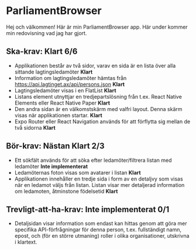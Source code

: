 # ParliamentBrowser

Hej och välkommen! Här är min ParliamentBrowser app. Här under kommer min redovisning vad jag har gjort.

## Ska-krav:  **Klart 6/6**
- Applikationen består av två sidor, varav en sida är en lista över alla sittande lagtingsledamöter **Klart**
- Information om lagtingsledamöter hämtas från https://api.lagtinget.ax/api/persons.json **Klart**
- Lagtingsledamöter visas i en FlatList **Klart**
- Listans element utnyttjar en tredjepartslösning från t.ex. React Native Elements eller React Native Paper **Klart**
- Den andra sidan är en välkomstskärm med valfri layout. Denna skärm visas när applikationen startar. **Klart**
- Expo Router eller React Navigation används för att förflytta sig mellan de två sidorna **Klart**

## Bör-krav: **Nästan Klart 2/3**
- Ett sökfält används för att söka efter ledamöter/filtrera listan med ledamöter **Inte implementerat**
- Ledamöternas foton visas som avatarer i listan **Klart**
- Applikationen innehåller en tredje sida i form av en detaljvy som visas när en ledamot väljs från listan. Listan visar mer detaljerad information om ledamoten, åtminstone födelsetid **Klart**

## Trevligt-att-ha-krav: **Inte implementerat 0/1**
- Detaljsidan visar information som endast kan hittas genom att göra mer specifika API-förfrågningar för denna person, t.ex. fullständigt namn, epost, och (för en större utmaning) roller i olika organisationer, utskrivna i klartext.